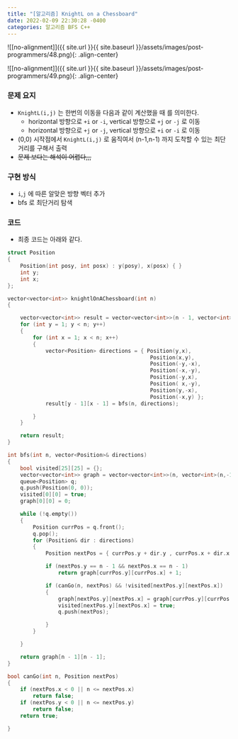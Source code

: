 ```yaml
---
title: "[알고리즘] KnightL on a Chessboard"
date: 2022-02-09 22:30:28 -0400
categories: 알고리즘 BFS C++
---
```


![[no-alignment]]({{ site.url }}{{ site.baseurl }}/assets/images/post-programmers/48.png){: .align-center}

![[no-alignment]]({{ site.url }}{{ site.baseurl }}/assets/images/post-programmers/49.png){: .align-center}

### 문제 요지

- `KnightL(i,j)` 는 한번의 이동을 다음과 같이 계산했을 때 를 의미한다.
    - horizontal 방향으로 `+i` or `-i`, vertical 방향으로 `+j` or `-j` 로 이동
    - horizontal 방향으로 `+j` or `-j`, vertical 방향으로 `+i` or `-i` 로 이동
- (0,0) 시작점에서 `KnightL(i,j)` 로 움직여서 (n-1,n-1) 까지 도착할 수 있는 최단거리를 구해서 출력
- ~~문제 보다는 해석이 어렵다,,,~~

### 구현 방식

- `i`,`j` 에 따른 알맞은 방향 벡터 추가
- bfs 로 최단거리 탐색


### 코드

- 최종 코드는 아래와 같다.

```cpp
struct Position
{
    Position(int posy, int posx) : y(posy), x(posx) { }
    int y;
    int x;
};

vector<vector<int>> knightlOnAChessboard(int n) 
{

    vector<vector<int>> result = vector<vector<int>>(n - 1, vector<int>(n -1));
    for (int y = 1; y < n; y++)
    {
        for (int x = 1; x < n; x++)
        {
            vector<Position> directions = { Position(y,x),
                                             Position(x,y),
                                             Position(-y,-x),
                                             Position(-x,-y),
                                             Position(-y,x),
                                             Position( x,-y),
                                             Position(y,-x),
                                             Position(-x,y) };
            result[y - 1][x - 1] = bfs(n, directions);

        }
    }

    return result;
}

int bfs(int n, vector<Position>& directions)
{
    bool visited[25][25] = {};
    vector<vector<int>> graph = vector<vector<int>>(n, vector<int>(n,-1));
    queue<Position> q;
    q.push(Position(0, 0));
    visited[0][0] = true;
    graph[0][0] = 0;

    while (!q.empty())
    {
        Position currPos = q.front();
        q.pop();
        for (Position& dir : directions)
        {
            Position nextPos = { currPos.y + dir.y , currPos.x + dir.x };

            if (nextPos.y == n - 1 && nextPos.x == n - 1)
                return graph[currPos.y][currPos.x] + 1;

            if (canGo(n, nextPos) && !visited[nextPos.y][nextPos.x])
            {
                graph[nextPos.y][nextPos.x] = graph[currPos.y][currPos.x] + 1;
                visited[nextPos.y][nextPos.x] = true;
                q.push(nextPos);

            }
        }

    }

    return graph[n - 1][n - 1];
}

bool canGo(int n, Position nextPos)
{
    if (nextPos.x < 0 || n <= nextPos.x)
        return false;
    if (nextPos.y < 0 || n <= nextPos.y)
        return false;
    return true;

}
```